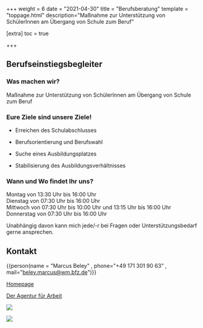 +++
weight = 6
date = "2021-04-30"
title = "Berufsberatung"
template = "toppage.html"
description="Maßnahme zur Unterstützung von SchülerInnen am Übergang von Schule zum Beruf"

[extra]
toc = true

+++

## Berufseinstiegsbegleiter

### Was machen wir?

Maßnahme zur Unterstützung von SchülerInnen am Übergang von Schule zum Beruf

### Eure Ziele sind unsere Ziele!

- Erreichen des Schulabschlusses

- Berufsorientierung und Berufswahl

- Suche eines Ausbildungsplatzes

- Stabilisierung des Ausbildungsverhältnisses

### Wann und Wo findet Ihr uns?

Montag von 13:30 Uhr bis 16:00 Uhr  
Dienstag von 07:30 Uhr bis 16:00 Uhr  
Mittwoch von 07:30 Uhr bis 10:00 Uhr und 13:15 Uhr bis 16:00 Uhr  
Donnerstag von 07:30 Uhr bis 16:00 Uhr  

Unabhängig davon kann mich jede/-r bei Fragen oder Unterstützungsbedarf gerne ansprechen.

## Kontakt
{{person(name = "Marcus Beley" , phone="+49 171 301 90 63" , mail="beley.marcus@wm.bfz.de")}}

[Homepage](www.gfi-ggmbh.de)

[Der Agentur für Arbeit](https://www.arbeitsagentur.de/vor-ort/weilheim/content/1533726520811?pk_campaign=schulwebsite)

![](infos/berufsberatung/images/Bildschirm­foto-2023-02-01-um-21.01.08-1024x167.png)

![](infos/berufsberatung/images/Bildschirm­foto-2023-02-01-um-21.00.47-1024x139.png)
